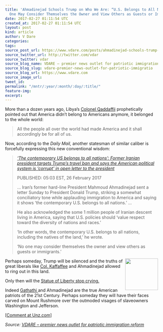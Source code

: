 ```yaml
---
title: 'Ahmadinejad Schools Trump on Who We Are: “U.S. Belongs to All Nations … No
  One May Consider Themselves the Owner and View Others as Guests or Immigrants.”'
date: 2017-02-27 01:11:54 UTC
created_at: 2017-02-27 01:11:54 UTC
layout: post
kind: article
author: V Dare
categories: 
tags: 
source_post_url: https://www.vdare.com/posts/ahmadinejad-schools-trump-on-who-we-are
source_twitter_url: http://twitter.com/vdar
source_twitter: vdar
source_blog_name: VDARE – premier news outlet for patriotic immigration reform
source_blog_slug: vdare-premier-news-outlet-for-patriotic-immigratio
source_blog_url: https://www.vdare.com
source_image_url: 
tweet_id: 
permalink: "/mntr/:year/:month/:day/:title/"
feature-img: 
excerpt: 
---
```

<div class="pf-content"><p>More than a dozen years ago, Libya’s <a title="http://www.unz.com/isteve/a-man-before-his-time/" href="http://www.unz.com/isteve/a-man-before-his-time/">Colonel Qaddaffii</a> prophetically pointed out that America didn’t belong to Americans anymore, it belonged to the whole world:</p>
<blockquote><p><a id="xlink_1_2" class="xlink" title="Anchor Link to This Paragraph" href="http://www.unz.com/isteve/ahmadinejad-schools-trump-on-zeroth-amendment-no-one-may-consider-themselves-the-owner-and-view-others-as-guests-or-immigrants/#xlink_1_2" name="xlink_1_2"></a> All the people all over the world had made America and it shall accordingly be for all of us.</p></blockquote>
<p><a id="xlink_1_3" class="xlink" title="Anchor Link to This Paragraph" href="http://www.unz.com/isteve/ahmadinejad-schools-trump-on-zeroth-amendment-no-one-may-consider-themselves-the-owner-and-view-others-as-guests-or-immigrants/#xlink_1_3" name="xlink_1_3"></a>Now, according to the <em>Daily Mail,</em> another statesman of similar caliber is forcefully expressing this new conventional wisdom:</p>
<blockquote><p><a id="xlink_1_4" class="xlink" title="Anchor Link to This Paragraph" href="http://www.unz.com/isteve/ahmadinejad-schools-trump-on-zeroth-amendment-no-one-may-consider-themselves-the-owner-and-view-others-as-guests-or-immigrants/#xlink_1_4" name="xlink_1_4"></a> <em><a title="http://www.dailymail.co.uk/news/article-4260956/Letter-writing-former-Iran-president-pens-dispatch-Trump.html#ixzz4Zq80GJwb" href="http://www.dailymail.co.uk/news/article-4260956/Letter-writing-former-Iran-president-pens-dispatch-Trump.html#ixzz4Zq80GJwb">‘The contemporary US belongs to all nations’: Former Iranian president targets Trump’s travel ban and says the American political system is ‘corrupt’ in open letter to the president</a></em></p>
<p><a id="xlink_1_5" class="xlink" title="Anchor Link to This Paragraph" href="http://www.unz.com/isteve/ahmadinejad-schools-trump-on-zeroth-amendment-no-one-may-consider-themselves-the-owner-and-view-others-as-guests-or-immigrants/#xlink_1_5" name="xlink_1_5"></a>PUBLISHED: 05:03 EST, 26 February 2017</p>
<p><a id="xlink_1_6" class="xlink" title="Anchor Link to This Paragraph" href="http://www.unz.com/isteve/ahmadinejad-schools-trump-on-zeroth-amendment-no-one-may-consider-themselves-the-owner-and-view-others-as-guests-or-immigrants/#xlink_1_6" name="xlink_1_6"></a>… Iran’s former hard-line President Mahmoud Ahmadinejad sent a letter Sunday to President Donald Trump, striking a somewhat conciliatory tone while applauding immigration to America and saying it shows ‘the contemporary U.S. belongs to all nations.’ …</p>
<p><a id="xlink_1_7" class="xlink" title="Anchor Link to This Paragraph" href="http://www.unz.com/isteve/ahmadinejad-schools-trump-on-zeroth-amendment-no-one-may-consider-themselves-the-owner-and-view-others-as-guests-or-immigrants/#xlink_1_7" name="xlink_1_7"></a>He also acknowledged the some 1 million people of Iranian descent living in America, saying that U.S. policies should ‘value respect toward the diversity of nations and races.’</p><div id="57966237cc52c74a5e1363c4" class="vdb_player vdb_57966237cc52c74a5e1363c456bcd17ce4b018167fea5539">    </div>
<p><a id="xlink_1_8" class="xlink" title="Anchor Link to This Paragraph" href="http://www.unz.com/isteve/ahmadinejad-schools-trump-on-zeroth-amendment-no-one-may-consider-themselves-the-owner-and-view-others-as-guests-or-immigrants/#xlink_1_8" name="xlink_1_8"></a>‘In other words, the contemporary U.S. belongs to all nations, including the natives of the land,’ he wrote.</p>
<p><a id="xlink_1_9" class="xlink" title="Anchor Link to This Paragraph" href="http://www.unz.com/isteve/ahmadinejad-schools-trump-on-zeroth-amendment-no-one-may-consider-themselves-the-owner-and-view-others-as-guests-or-immigrants/#xlink_1_9" name="xlink_1_9"></a>‘No one may consider themselves the owner and view others as guests or immigrants.’</p></blockquote>
<p><a id="xlink_1_10" class="xlink" title="Anchor Link to This Paragraph" href="http://www.unz.com/isteve/ahmadinejad-schools-trump-on-zeroth-amendment-no-one-may-consider-themselves-the-owner-and-view-others-as-guests-or-immigrants/#xlink_1_10" name="xlink_1_10"></a><a title="http://www.schaumburgroofingcompany.com/wp-content/uploads/2014/04/Liberty-Roofing-Siding-Inc.-10-years-of-service.jpg" href="http://www.schaumburgroofingcompany.com/wp-content/uploads/2014/04/Liberty-Roofing-Siding-Inc.-10-years-of-service.jpg"><img class="alignright" src="http://www.schaumburgroofingcompany.com/wp-content/uploads/2014/04/Liberty-Roofing-Siding-Inc.-10-years-of-service.jpg" alt="" width="108" height="104" align="right"></a> Perhaps someday, Trump will be silenced and the truths of great liberals like <a href="http://www.vdare.com/posts/whoever-picked-qadhdhafi-give-your-head-a-shake-1">Col. Kaffaffee</a> and Ahmadinejad allowed to ring out in this land.</p>
<p><a id="xlink_1_11" class="xlink" title="Anchor Link to This Paragraph" href="http://www.unz.com/isteve/ahmadinejad-schools-trump-on-zeroth-amendment-no-one-may-consider-themselves-the-owner-and-view-others-as-guests-or-immigrants/#xlink_1_11" name="xlink_1_11"></a>Only then will the <a href="http://www.vdare.com/posts/nicholas-kristof-statue-of-liberty-must-be-crying-with-shame">Statue of Liberty stop crying.</a></p>
<p><a id="xlink_1_12" class="xlink" title="Anchor Link to This Paragraph" href="http://www.unz.com/isteve/ahmadinejad-schools-trump-on-zeroth-amendment-no-one-may-consider-themselves-the-owner-and-view-others-as-guests-or-immigrants/#xlink_1_12" name="xlink_1_12"></a>Indeed <a href="http://languagelog.ldc.upenn.edu/nll/?p=2989">Gathathi </a>and Ahmadinejad are the true American patriots of the 21st Century. Perhaps someday they will have their faces carved on Mount Rushmore over the outmoded visages of slaveowners Washington and Jefferson.</p>
<p>[<a href="http://www.unz.com/isteve/ahmadinejad-schools-trump-on-zeroth-amendment-no-one-may-consider-themselves-the-owner-and-view-others-as-guests-or-immigrants/">Comment at Unz.com</a>]</p>
</div><div class="">
    <i>Source: <a href="https://www.vdare.com">VDARE – premier news outlet for patriotic immigration reform</a></i>
</div>
